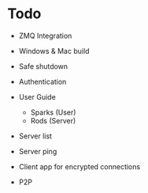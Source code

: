 # Todo

* ZMQ Integration

* Windows & Mac build

* Safe shutdown

* Authentication

* User Guide
  * Sparks (User)
  * Rods (Server)

* Server list

* Server ping

* Client app for encrypted connections

* P2P
